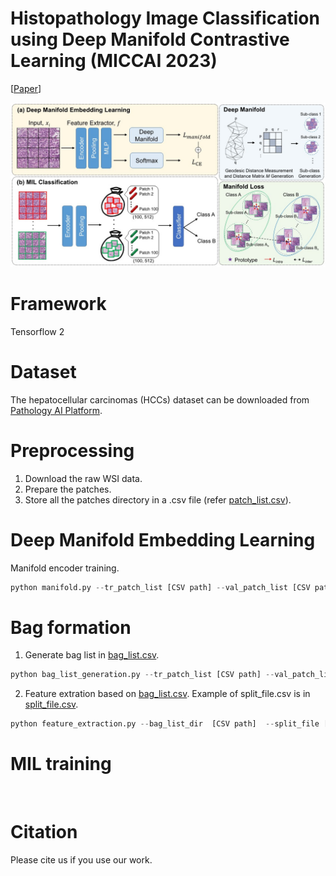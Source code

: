 # Histopathology Image Classification using Deep Manifold Contrastive Learning (MICCAI 2023)

[[Paper](https://arxiv.org/abs/2306.14459)]

<p align="center">
  <img src="Fig.2_1.jpg"  >
</p>

# Framework 
Tensorflow 2

# Dataset 
The hepatocellular carcinomas (HCCs) dataset can be downloaded from [Pathology AI Platform](http://www.wisepaip.org/paip).

# Preprocessing
1. Download the raw WSI data.
2. Prepare the patches.
3. Store all the patches directory in a .csv file (refer [patch_list.csv](csv_example/patch_list_example.csv)).


# Deep Manifold Embedding Learning
Manifold encoder training. 
```python
python manifold.py --tr_patch_list [CSV path] --val_patch_list [CSV path] --label_file [CSV path] --save_dir [folder path] --num_class 2 --num_NN 5 --num_cluster 10 --save_model_dir [folder path]
```


# Bag formation
1. Generate bag list in [bag_list.csv](csv_example/bag_list_example.csv).
   
```python
python bag_list_generation.py --tr_patch_list [CSV path] --val_patch_list [CSV path] --te_patch_list [CSV path] --save_dir [folder path] --num_bag 50 --num_patchPerbag 100 
```

2. Feature extration based on [bag_list.csv](csv_example/bag_list_example.csv).
   Example of split_file.csv is in [split_file.csv](csv_example/split_file_example.csv).
```python
python feature_extraction.py --bag_list_dir  [CSV path]  --split_file [CSV path] --ckpt_dir [checkpoint path] --save_dir [folder path] --src_dir [folder_path]
```
   
# MIL training 
```python
 
```


# Citation
Please cite us if you use our work. 
